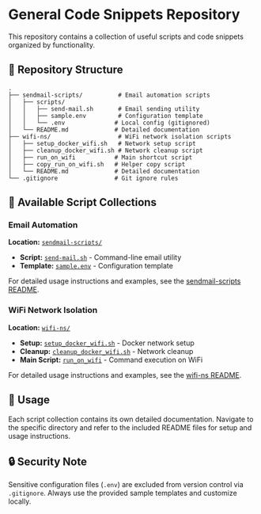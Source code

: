 # General Code Snippets Repository

This repository contains a collection of useful scripts and code snippets organized by functionality.

## 📁 Repository Structure

```
.
├── sendmail-scripts/          # Email automation scripts
│   ├── scripts/
│   │   ├── send-mail.sh       # Email sending utility
│   │   ├── sample.env         # Configuration template
│   │   └── .env              # Local config (gitignored)
│   └── README.md             # Detailed documentation
├── wifi-ns/                   # WiFi network isolation scripts
│   ├── setup_docker_wifi.sh   # Network setup script
│   ├── cleanup_docker_wifi.sh # Network cleanup script
│   ├── run_on_wifi           # Main shortcut script
│   ├── copy_run_on_wifi.sh   # Helper copy script
│   └── README.md             # Detailed documentation
└── .gitignore                # Git ignore rules
```

## 🚀 Available Script Collections

### Email Automation
**Location:** [`sendmail-scripts/`](sendmail-scripts/)
- **Script:** [`send-mail.sh`](sendmail-scripts/scripts/send-mail.sh) - Command-line email utility
- **Template:** [`sample.env`](sendmail-scripts/scripts/sample.env) - Configuration template

For detailed usage instructions and examples, see the [sendmail-scripts README](sendmail-scripts/README.md).

### WiFi Network Isolation
**Location:** [`wifi-ns/`](wifi-ns/)
- **Setup:** [`setup_docker_wifi.sh`](wifi-ns/setup_docker_wifi.sh) - Docker network setup
- **Cleanup:** [`cleanup_docker_wifi.sh`](wifi-ns/cleanup_docker_wifi.sh) - Network cleanup
- **Main Script:** [`run_on_wifi`](wifi-ns/run_on_wifi) - Command execution on WiFi

For detailed usage instructions and examples, see the [wifi-ns README](wifi-ns/README.md).

## 📝 Usage

Each script collection contains its own detailed documentation. Navigate to the specific directory and refer to the included README files for setup and usage instructions.

## 🔒 Security Note

Sensitive configuration files (`.env`) are excluded from version control via `.gitignore`. Always use the provided sample templates and customize locally.